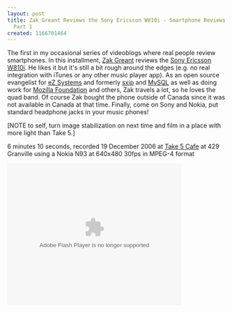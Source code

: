 ```yaml
---
layout: post
title: Zak Greant Reviews the Sony Ericsson W810i - Smartphone Reviews by Real People
  Part 1
created: 1166701464
---
```

<p>
The first in my occasional series of videoblogs where real people review smartphones. In this installment, <a href="http://zak.greant.com/">Zak Greant</a> reviews the <a href="http://www.sonyericsson.com/spg.jsp?cc=global&amp;lc=en&amp;ver=4001&amp;template=pp1_1_1&amp;zone=pp&amp;lm=pp1&amp;pid=10376">Sony Ericsson W810i</a>. He likes it but it's still a bit rough around the edges (e.g. no real integration with iTunes or any other music player app). As an open source evangelist for <a href="http://ez.no/">eZ Systems</a> and formerly <a href="http://sxip.org/">sxip</a> and <a href="http://www.mysql.com/">MySQL</a> as well as doing work for <a href="http://www.mozilla.org/foundation/">Mozilla Foundation</a> and others, Zak travels a lot, so he loves the quad band.  Of course Zak bought the phone outside of Canada since it was not available in Canada at that time. Finally, come on Sony and Nokia, put standard headphone jacks in your music phones!
</p><p>
[NOTE to self, turn image stabilization on next time and film in  a place with more light than Take 5.]
</p><p>
6 minutes 10 seconds, recorded 19 December 2006 at <a href="http://www.mozilla.org/foundation/">Take 5 Cafe</a> at 429 Granville using a Nokia N93 at 640x480 30fps in MPEG-4 format
</p>
<embed style="width:400px; height:326px;" id="VideoPlayback" type="application/x-shockwave-flash" src="http://video.google.com/googleplayer.swf?docId=7457359098447759050&hl=en-CA" flashvars=""> </embed>
